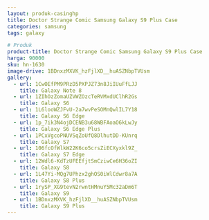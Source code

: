 ```yaml
---
layout: produk-casinghp
title: Doctor Strange Comic Samsung Galaxy S9 Plus Case
categories: samsung
tags: galaxy

# Produk
product-title: Doctor Strange Comic Samsung Galaxy S9 Plus Case
harga: 90000
sku: hn-1630
image-drive: 1BDnxzMXVK_hzFjlXD__huASZNbpTVUsm
gallery:
  - url: 1CwOEfPM9PRzD5PXPJZ73n8JiIUuFfLJJ
    title: Galaxy Note 8
  - url: 1ZIhOzZomaUZVWZOzcTeRVMxdUClhR2Gs
    title: Galaxy S6
  - url: 1L6looWZJFvU-2a7wvPeSOMnQwlIL7Y18
    title: Galaxy S6 Edge
  - url: 1p_7ik3N4ojDCENB3u68WBFAoaO6kLwJy
    title: Galaxy S6 Edge Plus
  - url: 1PCxVgcoPNUVSqZoUfQ8DlhutDD-KUnrq
    title: Galaxy S7
  - url: 106fcOfWlkW22K6co5crsZiECXyxkl9Z_
    title: Galaxy S7 Edge
  - url: 12Wdl6-KdTzUFEEfjtSmCziwCe6H36oZI
    title: Galaxy S8
  - url: 1L47Yi-MQg7UPhzx2ghOS0iWlCdwr8a7A
    title: Galaxy S8 Plus
  - url: 1rySP_XG9tevN2rwntHMnuY5Mc32aDm6T
    title: Galaxy S9
  - url: 1BDnxzMXVK_hzFjlXD__huASZNbpTVUsm
    title: Galaxy S9 Plus
---
```

